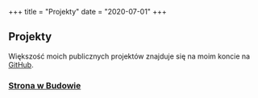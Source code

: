 +++
title = "Projekty"
date = "2020-07-01"
+++

## Projekty

Większość moich publicznych projektów znajduje się na moim koncie na
[GitHub](https://github.com/BudzynskiMaciej).

### [Strona w Budowie](https://github.com/BudzynskiMaciej)